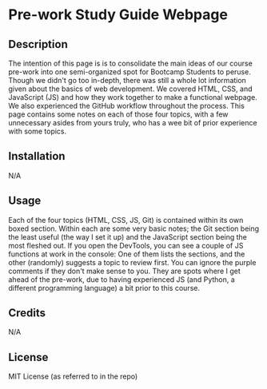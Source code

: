 # Pre-work Study Guide Webpage

## Description

The intention of this page is is to consolidate the main ideas of our course pre-work into one semi-organized spot for Bootcamp Students to peruse. Though we didn't go too in-depth, there was still a whole lot information given about the basics of web development. We covered HTML, CSS, and JavaScript (JS) and how they work together to make a functional webpage. We also experienced the GitHub workflow throughout the process. This page contains some notes on each of those four topics, with a few unnecessary asides from yours truly, who has a wee bit of prior experience with some topics.

## Installation

N/A

## Usage

Each of the four topics (HTML, CSS, JS, Git) is contained within its own boxed section. Within each are some very basic notes; the Git section being the least useful (the way I set it up) and the JavaScript section being the most fleshed out. If you open the DevTools, you can see a couple of JS functions at work in the console: One of them lists the sections, and the other (randomly) suggests a topic to review first. You can ignore the purple comments if they don't make sense to you. They are spots where I get ahead of the pre-work, due to having experienced JS (and Python, a different programming language) a bit prior to this course.

## Credits

N/A

## License

MIT License (as referred to in the repo)